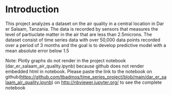 # Introduction
This project analyzes a dataset on the air quality in a central location in Dar er Salaam, Tanzania. The data is recorded by sensors that measures the level of partiuclate matter in the air that are less than 2.5microns. The dataset consist of time series data with over 50,000 data points recorded over a period of 3 months and the goal is to develop predictive model with a mean absolute error below 1.5  

Note: Plotly graphs do not render in the project notebook (dar_er_salaam_air_quality.ipynb) because github does not render embedded html in notebook. Please paste the link to the notebook on github(https://github.com/tbadmos/time_series_project/blob/main/dar_er_salaam_air_quality.ipynb) on http://nbviewer.jupyter.org/   to see the complete notebook
